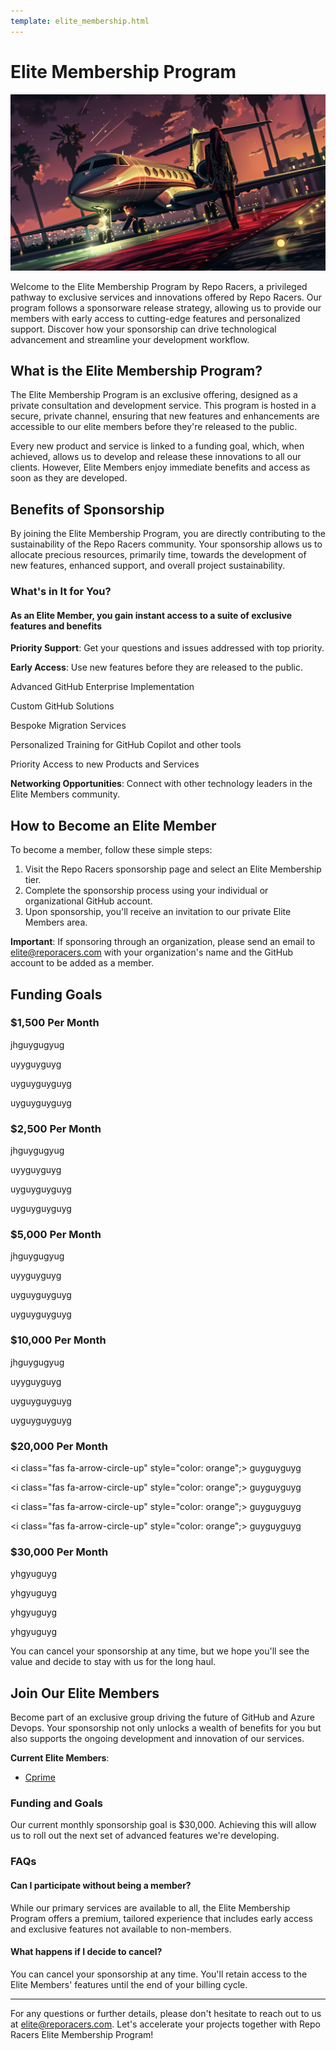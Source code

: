 ```yaml
---
template: elite_membership.html
---
```



# Elite Membership Program

![Elite Membership](./assets/images/elite_membership.webp)

Welcome to the Elite Membership Program by Repo Racers, a privileged pathway to exclusive services and innovations offered by Repo Racers. Our program follows a sponsorware release strategy, allowing us to provide our members with early access to cutting-edge features and personalized support. Discover how your sponsorship can drive technological advancement and streamline your development workflow.

## What is the Elite Membership Program?

The Elite Membership Program is an exclusive offering, designed as a private consultation and development service. This program is hosted in a secure, private channel, ensuring that new features and enhancements are accessible to our elite members before they're released to the public.

Every new product and service is linked to a funding goal, which, when achieved, allows us to develop and release these innovations to all our clients. However, Elite Members enjoy immediate benefits and access as soon as they are developed.

## Benefits of Sponsorship

By joining the Elite Membership Program, you are directly contributing to the sustainability of the Repo Racers community. Your sponsorship allows us to allocate precious resources, primarily time, towards the development of new features, enhanced support, and overall project sustainability.

### What's in It for You?

#### As an Elite Member, you gain instant access to a suite of exclusive features and benefits

<i class="fas fa-star" style="color: gold;"></i> **Priority Support**: Get your questions and issues addressed with top priority.

<i class="fas fa-star" style="color: gold;"></i> **Early Access**: Use new features before they are released to the public.

<i class="fas fa-star" style="color: gold;"></i> Advanced GitHub Enterprise Implementation

<i class="fas fa-star" style="color: gold;"></i> Custom GitHub Solutions

<i class="fas fa-star" style="color: gold;"></i> Bespoke Migration Services

<i class="fas fa-star" style="color: gold;"></i> Personalized Training for GitHub Copilot and other tools

<i class="fas fa-star" style="color: gold;"></i> Priority Access to new Products and Services

<i class="fas fa-star" style="color: gold;"></i> **Networking Opportunities**: Connect with other technology leaders in the Elite Members community.

## How to Become an Elite Member

To become a member, follow these simple steps:

1. Visit the Repo Racers sponsorship page and select an Elite Membership tier.
2. Complete the sponsorship process using your individual or organizational GitHub account.
3. Upon sponsorship, you'll receive an invitation to our private Elite Members area.

**Important**: If sponsoring through an organization, please send an email to [elite@reporacers.com](mailto:elite@reporacers.comm) with your organization's name and the GitHub account to be added as a member.

## Funding Goals

### $1,500 Per Month

<i class="fas fa-check-circle" style="color: limegreen;"></i>  jhguygugyug

<i class="fas fa-check-circle" style="color: limegreen;"></i> uyyguyguyg

<i class="fas fa-check-circle" style="color: limegreen;"></i> uyguyguyguyg

<i class="fas fa-check-circle" style="color: limegreen;"></i> uyguyguyguyg

### $2,500 Per Month

<i class="fas fa-check-circle" style="color: limegreen;"></i>  jhguygugyug

<i class="fas fa-check-circle" style="color: limegreen;"></i> uyyguyguyg

<i class="fas fa-check-circle" style="color: limegreen;"></i> uyguyguyguyg

<i class="fas fa-check-circle" style="color: limegreen;"></i> uyguyguyguyg

### $5,000 Per Month

<i class="fas fa-check-circle" style="color: limegreen;"></i>  jhguygugyug

<i class="fas fa-check-circle" style="color: limegreen;"></i> uyyguyguyg

<i class="fas fa-check-circle" style="color: limegreen;"></i> uyguyguyguyg

<i class="fas fa-check-circle" style="color: limegreen;"></i> uyguyguyguyg

### $10,000 Per Month

<i class="fas fa-check-circle" style="color: limegreen;"></i>  jhguygugyug

<i class="fas fa-check-circle" style="color: limegreen;"></i> uyyguyguyg

<i class="fas fa-check-circle" style="color: limegreen;"></i> uyguyguyguyg

<i class="fas fa-check-circle" style="color: limegreen;"></i> uyguyguyguyg

### $20,000 Per Month

<i class="fas fa-arrow-circle-up" style="color: orange";></i> guyguyguyg

<i class="fas fa-arrow-circle-up" style="color: orange";></i> guyguyguyg

<i class="fas fa-arrow-circle-up" style="color: orange";></i> guyguyguyg

<i class="fas fa-arrow-circle-up" style="color: orange";></i> guyguyguyg

### $30,000 Per Month

<i class="fas fa-arrow-circle-up" style="color: red;"></i> yhgyuguyg

<i class="fas fa-arrow-circle-up" style="color: red;"></i> yhgyuguyg

<i class="fas fa-arrow-circle-up" style="color: red;"></i> yhgyuguyg

<i class="fas fa-arrow-circle-up" style="color: red;"></i> yhgyuguyg

You can cancel your sponsorship at any time, but we hope you'll see the value and decide to stay with us for the long haul.

## Join Our Elite Members

Become part of an exclusive group driving the future of GitHub and Azure Devops. Your sponsorship not only unlocks a wealth of benefits for you but also supports the ongoing development and innovation of our services.

**Current Elite Members**:

- [Cprime](https://www.cprime.com/)

### Funding and Goals

Our current monthly sponsorship goal is $30,000. Achieving this will allow us to roll out the next set of advanced features we're developing.

### FAQs

#### Can I participate without being a member?

While our primary services are available to all, the Elite Membership Program offers a premium, tailored experience that includes early access and exclusive features not available to non-members.

#### What happens if I decide to cancel?

You can cancel your sponsorship at any time. You'll retain access to the Elite Members' features until the end of your billing cycle.

---

For any questions or further details, please don't hesitate to reach out to us at [elite@reporacers.com](mailto:elite@reporacers.com). Let's accelerate your projects together with Repo Racers Elite Membership Program!
